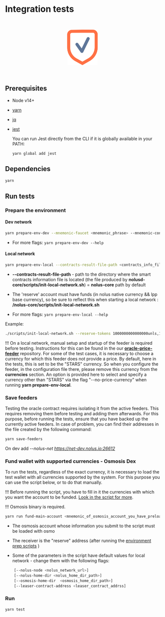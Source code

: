 # Integration tests

<br /><p align="center"><img alt="nolus-test-suit" src="docs/test-suit-logo.svg" width="100"/></p><br />

## Prerequisites

* Node v14+

* [yarn](https://classic.yarnpkg.com/lang/en/docs/install/#debian-stable)

* [jq](https://stedolan.github.io/jq/download/)

* [jest](https://jestjs.io/docs/getting-started)

    You can run Jest directly from the CLI if it is globally available in your PATH:

    ```sh
    yarn global add jest
    ```

## Dependencies

```sh
yarn
```

## Run tests

### Prepare the environment

#### Dev network

```sh
yarn prepare-env-dev --mnemonic-faucet <mnemonic_phrase> --mnemonic-contracts-owner <mnemonic_phrase>
```

* For more flags: ```yarn prepare-env-dev --help```

#### Local network

```sh
yarn prepare-env-local --contracts-result-file-path <contracts_info_file_path>
```

* **--contracts-result-file-path** - path to the directory where the smart contracts information file is located (thе file produced by **nolusd-core/scripts/init-local-network.sh**) = **nolus-core** path by default

* The 'reserve' account must have funds (in nolus native currency && lpp base currency), so be sure to reflect this when starting a local network : **/nolus-core/scripts/init-local-network.sh**

* For more flags: ```yarn prepare-env-local --help```

Example:

```sh
./scripts/init-local-network.sh --reserve-tokens 1000000000000000unls,1000000unsupported (for invalid currency test cases) --hermes-mnemonic <hermes_account_mnemonic>
```

!!! On a local network, manual setup and startup of the feeder is required before testing. Instructions for this can be found in the our [**oracle-price-feeder**](https://github.com/Nolus-Protocol/oracle-price-feeder) repository. For some of the test cases, it is necessary to choose a currency for which this feeder does not provide a price. By default, here in the tests, this is set to be the "STARS" currency. So when you configure the feeder, in the configuration file there, please remove this currency from the **currencies** section. An option is provided here to select and specify a currency other than "STARS" via the flag "--no-price-currency" when running **yarn prepare-env-local**.

### Save feeders

Testing the oracle contract requires isolating it from the active feeders. This requires removing them before testing and adding them afterwards. For this purpose, before running the tests, ensure that you have backed up the currently active feeders. In case of problem, you can find their addresses in the file created by the following command:

```sh
yarn save-feeders
```

On dev add *--nolus-net https://net-dev.nolus.io:26612*

### Fund wallet with supported currencies - Osmosis Dex

To run the tests, regardless of the exact currency, it is necessary to load the test wallet with all currencies supported by the system. For this purpose you can use the script below, or to do that manually.

!!! Before running the script, you have to fill in it the currencies with which you want the account to be funded. [Look in the script for more](./scripts/helpers/fund-with-supported-currencies.sh).

!!! Osmosis binary is required.

```sh
yarn run fund-main-account <mnemonic_of_osmosis_account_you_have_preloaded> <address_of_osmosis_account_you_have_preloaded>  <nolus_receiver_address> <osmosis_node_url>
```

* Тhe osmosis account whose information you submit to the script must be loaded with osmo

* The receiver is the "reserve" address (after running the [environment prep scripts](#prepare-the-environment) )

* Some of the parameters in the script have default values for local network - change them with the following flags:

```sh
    [--nolus-node <nolus_network_url>]
    [--nolus-home-dir <nolus_home_dir_path>]
    [--osmosis-home-dir  <osmosis_home_dir_path>]
    [--leaser-contract-address <leaser_contract_addrss]
```

### Run

```sh
yarn test
```

